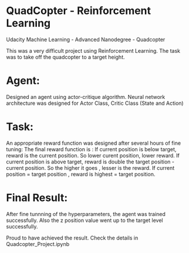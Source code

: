 # QuadCopter - Reinforcement Learning
Udacity Machine Learning - Advanced Nanodegree - Quadcopter

This was a very difficult project using Reinforcement Learning.
The task was to take off the quadcopter to a target height.

# Agent:
Designed an agent using actor-critique algorithm. 
Neural network architecture was designed for Actor Class, Critic Class (State and Action)

# Task:
An appropriate reward function was designed after several hours of fine tuning:
The final reward function is :
If current position is below target, reward is the current position. So lower curent position, lower reward.
If current position is above target, reward is double the target position - current position. So the higher it goes , lesser is the reward.
If current position = target position , reward is highest = target position.

# Final Result:
After fine tunnning of the hyperparameters, the agent was trained successfully.
Also the z position value went up to the target level successfully.

Proud to have achieved the result. Check the details in Quadcopter_Project.ipynb
